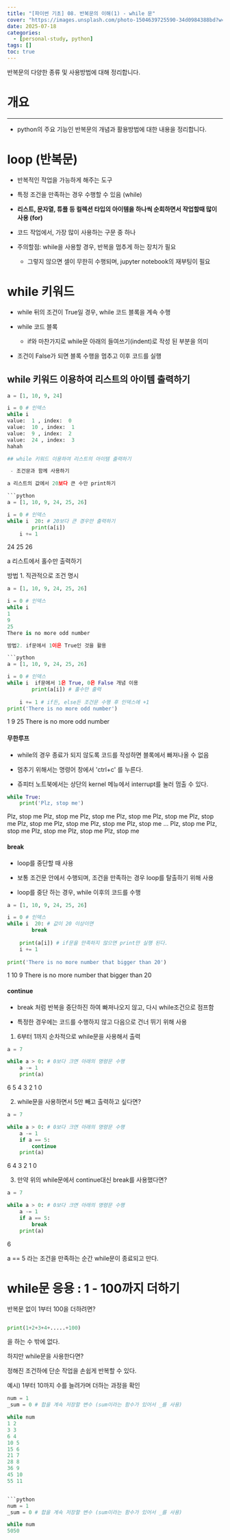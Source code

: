 ```yaml
---
title: "[파이썬 기초] 08. 반복문의 이해(1) - while 문"
cover: "https://images.unsplash.com/photo-1504639725590-34d0984388bd?w=1920&h=1080&fit=crop"
date: 2025-07-18
categories:
  - [personal-study, python]
tags: []
toc: true
---
```

반복문의 다양한 종류 및 사용방법에 대해 정리합니다.

# 개요

---


- python의 주요 기능인 반복문의 개념과 활용방법에 대한 내용을 정리합니다.

# loop (반복문)

 + 반복적인 작업을 가능하게 해주는 도구

 + 특정 조건을 만족하는 경우 수행할 수 있음 (while)

 + **리스트, 문자열, 튜플 등 컬렉션 타입의 아이템을 하나씩 순회하면서 작업할때 많이 사용 (for)**

 + 코드 작업에서, 가장 많이 사용하는 구문 중 하나

 + 주의할점: while을 사용할 경우, 반복을 멈추게 하는 장치가 필요

   + 그렇지 않으면 셀이 무한히 수행되며, jupyter notebook의 재부팅이 필요

# while 키워드

  - while 뒤의 조건이 True일 경우, while 코드 블록을 계속 수행

  - while 코드 블록

    - if와 마찬가지로 while문 아래의 들여쓰기(indent)로 작성 된 부분을 의미

  - 조건이 False가 되면 블록 수행을 멈추고 이후 코드를 실행

## while 키워드 이용하여 리스트의 아이템 출력하기

```python
a = [1, 10, 9, 24]

i = 0 # 인덱스
while i 
value:  1 , index:  0
value:  10 , index:  1
value:  9 , index:  2
value:  24 , index:  3
hahah

## while 키워드 이용하여 리스트의 아이템 출력하기

 - 조건문과 함께 사용하기

a 리스트의 값에서 20보다 큰 수만 print하기

```python
a = [1, 10, 9, 24, 25, 26]

i = 0 # 인덱스
while i  20: # 20보다 큰 경우만 출력하기
        print(a[i]) 
    i += 1
```


24
25
26

a 리스트에서 홀수만 출력하기

방법 1. 직관적으로 조건 명시

```python
a = [1, 10, 9, 24, 25, 26]

i = 0 # 인덱스
while i 
1
9
25
There is no more odd number

방법2. if문에서 1이은 True인 것을 활용

```python
a = [1, 10, 9, 24, 25, 26]

i = 0 # 인덱스
while i  if문에서 1은 True, 0은 False 개념 이용 
        print(a[i]) # 홀수만 출력
    
    i += 1 # if든, else든 조건문 수행 후 인덱스에 +1 
print('There is no more odd number')    
```


1
9
25
There is no more odd number

#### 무한루프

 - while의 경우 종료가 되지 않도록 코드를 작성하면 블록에서 빠져나올 수 없음

 - 멈추기 위해서는 명령어 창에서 'ctrl+c' 를 누른다.

 - 쥬피터 노트북에서는 상단의 kernel 메뉴에서 interrupt를 눌러 멈출 수 있다.

```python
while True:
    print('Plz, stop me')
```


Plz, stop me
Plz, stop me
Plz, stop me
Plz, stop me
Plz, stop me
Plz, stop me
Plz, stop me
Plz, stop me
Plz, stop me
Plz, stop me
...
Plz, stop me
Plz, stop me
Plz, stop me
Plz, stop me
Plz, stop me


#### break 

 + loop를 중단할 때 사용

 + 보통 조건문 안에서 수행되며, 조건을 만족하는 경우 loop를 탈출하기 위해 사용

 + loop를 중단 하는 경우, while 이후의 코드를 수행

```python
a = [1, 10, 9, 24, 25, 26]

i = 0 # 인덱스
while i  20: # 값이 20 이상이면 
        break 
        
    print(a[i]) # if문을 만족하지 않으면 print만 실행 된다. 
    i += 1
    
print('There is no more number that bigger than 20')
```


1
10
9
There is no more number that bigger than 20

#### continue

 + break 처럼 반복을 중단하진 하여 빠져나오지 않고, 다시 while조건으로 점프함

 + 특정한 경우에는 코드를 수행하지 않고 다음으로 건너 뛰기 위해 사용

1) 6부터 1까지 순차적으로  while문을 사용해서 출력

```python
a = 7

while a > 0: # 0보다 크면 아래의 명령문 수행
    a -= 1 
    print(a)
```


6
5
4
3
2
1
0

2) while문을 사용하면서 5만 빼고 출력하고 싶다면?

```python
a = 7

while a > 0: # 0보다 크면 아래의 명령문 수행
    a -= 1 
    if a == 5: 
        continue
    print(a)
```


6
4
3
2
1
0

3) 만약 위의 while문에서 continue대신 break를 사용했다면?     

```python
a = 7

while a > 0: # 0보다 크면 아래의 명령문 수행
    a -= 1 
    if a == 5: 
        break
    print(a)
```


6

a == 5 라는 조건을 만족하는 순간 while문이 종료되고 만다.

# while문 응용 : 1 - 100까지 더하기

반복문 없이 1부터 100을 더하려면?

```python

print(1+2+3+4+.....+100)

```

을 하는 수 밖에 없다.

하지만 while문을 사용한다면?

정해진 조건하에 단순 작업을 손쉽게 반복할 수 있다.

예시) 1부터 10까지 수를 늘려가며 더하는 과정을 확인

```python
num = 1
_sum = 0 # 합을 계속 저장할 변수 (sum이라는 함수가 있어서 _를 사용)

while num 
1 2
3 3
6 4
10 5
15 6
21 7
28 8
36 9
45 10
55 11


```python
num = 1
_sum = 0 # 합을 계속 저장할 변수 (sum이라는 함수가 있어서 _를 사용)

while num 
5050
